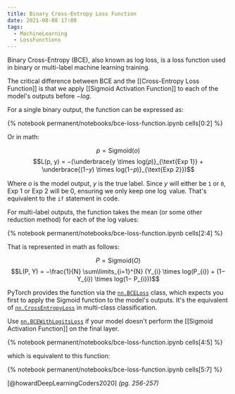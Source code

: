 ```yaml
---
title: Binary Cross-Entropy Loss Function
date: 2021-08-08 17:00
tags:
  - MachineLearning
  - LossFunctions
---
```


Binary Cross-Entropy (BCE), also known as log loss, is a loss function used in binary or multi-label machine learning training.

The critical difference between BCE and the [[Cross-Entropy Loss Function]] is that we apply [[Sigmoid Activation Function]] to each of the model's outputs before $-log$.

For a single binary output, the function can be expressed as:

{% notebook permanent/notebooks/bce-loss-function.ipynb cells[0:2] %}

Or in math:

$$p = \text{Sigmoid}(o)$$
$$L(p, y) = −(\underbrace{y \times log(𝑝)}_{\text{Exp 1}} + \underbrace{(1−𝑦) \times log(1−𝑝)}_{\text{Exp 2}})$$ 

Where $o$ is the model output, $y$ is the true label. Since $y$ will either be `1` or `0`, $\text{Exp 1}$ or $\text{Exp 2}$ will be 0, ensuring we only keep one $\log$ value. That's equivalent to the `if` statement in code.

For multi-label outputs, the function takes the mean (or some other reduction method) for each of the log values:

{% notebook permanent/notebooks/bce-loss-function.ipynb cells[2:4] %}

That is represented in math as follows:

$$P = \text{Sigmoid}(O)$$
$$L(P, Y) = −\frac{1}{N} \sum\limits_{i=1}^{N} (Y_{i} \times log(P_{i}) + (1− Y_{i}) \times log(1− P_{i}))$$

PyTorch provides the function via the [`nn.BCELoss`](https://pytorch.org/docs/stable/generated/torch.nn.BCELoss.html) class, which expects you first to apply the Sigmoid function to the model's outputs. It's the equivalent of [`nn.CrossEntropyLoss`](https://pytorch.org/docs/stable/generated/torch.nn.CrossEntropyLoss.html) in multi-class classification.

Use [`nn.BCEWithLogitsLoss`](https://pytorch.org/docs/stable/generated/torch.nn.BCEWithLogitsLoss.html) if your model doesn't perform the [[Sigmoid Activation Function]] on the final layer.

{% notebook permanent/notebooks/bce-loss-function.ipynb cells[4:5] %}

which is equivalent to this function:

{% notebook permanent/notebooks/bce-loss-function.ipynb cells[5:7] %}

[@howardDeepLearningCoders2020] *(pg. 256-257)*